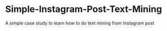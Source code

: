 # Simple-Instagram-Post-Text-Mining
A simple case study to learn how to do text mining from Instagram post
